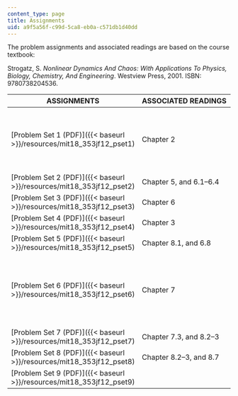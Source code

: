 ```yaml
---
content_type: page
title: Assignments
uid: a9f5a56f-c99d-5ca8-eb0a-c571db1d40dd
---
```


The problem assignments and associated readings are based on the course textbook:

Strogatz, S. _Nonlinear Dynamics And Chaos: With Applications To Physics, Biology, Chemistry, And Engineering_. Westview Press, 2001. ISBN: 9780738204536.

| ASSIGNMENTS | ASSOCIATED READINGS | SUPPLEMENTARY FILES |
| --- | --- | --- |
| [Problem Set 1 (PDF)]({{< baseurl >}}/resources/mit18_353jf12_pset1) | Chapter 2 |  {{< br >}}{{< br >}} [MATLAB® primer (PDF)]({{< baseurl >}}/resources/mit18_353jf12_matlabprimer) {{< br >}}{{< br >}} [MATLAB sample code for Pset 1 (M)]({{< baseurl >}}/resources/matlab_code_1) {{< br >}}{{< br >}}  |
| [Problem Set 2 (PDF)]({{< baseurl >}}/resources/mit18_353jf12_pset2) | Chapter 5, and 6.1–6.4 | [MATLAB code (M)]({{< baseurl >}}/resources/matlab_code_2) |
| [Problem Set 3 (PDF)]({{< baseurl >}}/resources/mit18_353jf12_pset3) | Chapter 6 | &nbsp; |
| [Problem Set 4 (PDF)]({{< baseurl >}}/resources/mit18_353jf12_pset4) | Chapter 3 | &nbsp; |
| [Problem Set 5 (PDF)]({{< baseurl >}}/resources/mit18_353jf12_pset5) | Chapter 8.1, and 6.8 | &nbsp; |
| [Problem Set 6 (PDF)]({{< baseurl >}}/resources/mit18_353jf12_pset6) | Chapter 7 |  {{< br >}}{{< br >}} [MATLAB primer 2 (PDF)]({{< baseurl >}}/resources/mit18_353jf12_matlabprim_2) {{< br >}}{{< br >}} [MATLAB vanderpol (M)]({{< baseurl >}}/resources/vanderpol) {{< br >}}{{< br >}} [MATLAB vdpeq (M)]({{< baseurl >}}/resources/vdpeq) {{< br >}}{{< br >}}  |
| [Problem Set 7 (PDF)]({{< baseurl >}}/resources/mit18_353jf12_pset7) | Chapter 7.3, and 8.2–3 | &nbsp; |
| [Problem Set 8 (PDF)]({{< baseurl >}}/resources/mit18_353jf12_pset8) | Chapter 8.2–3, and 8.7 | &nbsp; |
| [Problem Set 9 (PDF)]({{< baseurl >}}/resources/mit18_353jf12_pset9) | &nbsp; | [Note on ode 45 (PDF)]({{< baseurl >}}/resources/mit18_353jf12_noteonode45)